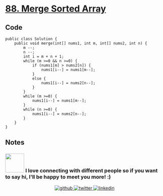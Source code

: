 # [88. Merge Sorted Array](https://leetcode.com/problems/merge-sorted-array/)
## Code
```
public class Solution {
    public void merge(int[] nums1, int m, int[] nums2, int n) {
        m --;
        n --;
        int i = m + n + 1;
        while (m >=0 && n >=0) {
            if (nums1[m] > nums2[n]) {
                nums1[i--] = nums1[m--];
            }
            else {
                nums1[i--] = nums2[n--];
            }
        }
        while (m >=0) {
            nums1[i--] = nums1[m--];
        }
        while (n >=0) {
            nums1[i--] = nums2[n--];
        }
    }
}
```
## Notes


### <img src="https://media.giphy.com/media/LnQjpWaON8nhr21vNW/giphy.gif" width="60"> <b>I love connecting with different people</b> so if you want to say <b>hi, I'll be happy to meet you more!</b> :)

<div align="center">
<a href="https://github.com/creeper-exe" target="_blank">
<img src=https://img.shields.io/badge/github-%2324292e.svg?&style=for-the-badge&logo=github&logoColor=white alt=github style="margin-bottom: 5px;" />
</a>
<a href="https://twitter.com/Nouureldin_Ehab" target="_blank">
<img src=https://img.shields.io/badge/twitter-%2300acee.svg?&style=for-the-badge&logo=twitter&logoColor=white alt=twitter style="margin-bottom: 5px;" />
</a>
<a href="https://linkedin.com/in/noureldin-ehab-a57940190" target="_blank">
<img src=https://img.shields.io/badge/linkedin-%231E77B5.svg?&style=for-the-badge&logo=linkedin&logoColor=white alt=linkedin style="margin-bottom: 5px;" />
</a>  
</div>  
